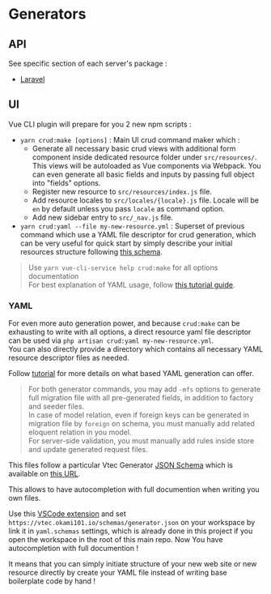 # Generators

## API

See specific section of each server's package :

* [Laravel](laravel#generators)

## UI

Vue CLI plugin will prepare for you 2 new npm scripts :

* `yarn crud:make [options]` : Main UI crud command maker which :
  * Generate all necessary basic crud views with additional form component inside dedicated resource folder under `src/resources/`. This views will be autoloaded as Vue components via Webpack. You can even generate all basic fields and inputs by passing full object into "fields" options.
  * Register new resource to `src/resources/index.js` file.
  * Add resource locales to `src/locales/{locale}.js` file. Locale will be `en` by default unless you pass `locale` as command option.
  * Add new sidebar entry to `src/_nav.js` file.
* `yarn crud:yaml --file my-new-resource.yml` : Superset of previous command which use a YAML file descriptor for crud generation, which can be very useful for quick start by simply describe your initial resources structure following [this schema](/schemas/generator.json).

> Use `yarn vue-cli-service help crud:make` for all options documentation  
> For best explanation of YAML usage, follow [this tutorial guide](tutorial).

### YAML

For even more auto generation power, and because `crud:make` can be exhausting to write with all options, a direct resource yaml file descriptor can be used via `php artisan crud:yaml my-new-resource.yml`.  
You can also directly provide a directory which contains all necessary YAML resource descriptor files as needed.

Follow [tutorial](tutorial) for more details on what based YAML generation can offer.

> For both generator commands, you may add `-mfs` options to generate full migration file with all pre-generated fields, in addition to factory and seeder files.  
> In case of model relation, even if foreign keys can be generated in migration file by `foreign` on schema, you must manually add related eloquent relation in you model.  
> For server-side validation, you must manually add rules inside store and update generated request files.

This files follow a particular Vtec Generator [JSON Schema](https://json-schema.org/) which is available on [this URL](https://vtec.okami101.io/schemas/generator.json).  

This allows to have autocompletion with full documention when writing you own files.

Use this [VSCode extension](https://marketplace.visualstudio.com/items?itemName=redhat.vscode-yaml) and set `https://vtec.okami101.io/schemas/generator.json` on your workspace by link it in `yaml.schemas` settings, which is already done in this project if you open the workspace in the root of this main repo. Now You have autocompletion with full documention !

It means that you can simply initiate structure of your new web site or new resource directly by create your YAML file instead of writing base boilerplate code by hand !
